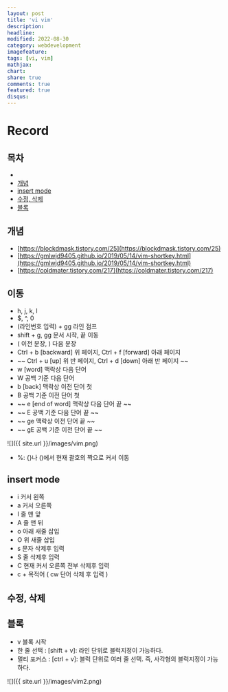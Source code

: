 ```yaml
---
layout: post
title: 'vi vim'
description:
headline:
modified: 2022-08-30
category: webdevelopment
imagefeature:
tags: [vi, vim]
mathjax:
chart:
share: true
comments: true
featured: true
disqus:
---
```


# Record

## 목차

-   [](#)
-   [개념](#개념)
-   [insert mode](#insert-mode)
-   [수정, 삭제](#수정,-삭제)
-   [블록](#블록)

## 개념

-   [https://blockdmask.tistory.com/25](https://blockdmask.tistory.com/25)
-   [https://gmlwjd9405.github.io/2019/05/14/vim-shortkey.html](https://gmlwjd9405.github.io/2019/05/14/vim-shortkey.html)
-   [https://coldmater.tistory.com/217](https://coldmater.tistory.com/217)

## 이동

-   h, j, k, l
-   $, ^, 0
-   (라인번호 입력) + gg 라인 점프
-   shift + g, gg 문서 시작, 끝 이동
-   ( 이전 문장, ) 다음 문장
-   Ctrl + b [backward] 위 페이지, Ctrl + f [forward] 아래 페이지
-   ~~ Ctrl + u [up] 위 반 페이지, Ctrl + d [down] 아래 반 페이지 ~~
-   w [word] 맥락상 다음 단어
-   W 공백 기준 다음 단어
-   b [back] 맥락상 이전 단어 첫
-   B 공백 기준 이전 단어 첫
-   ~~ e [end of word] 맥락상 다음 단어 끝 ~~
-   ~~ E 공백 기준 다음 단어 끝 ~~
-   ~~ ge 맥락상 이전 단어 끝 ~~
-   ~~ gE 공백 기준 이전 단어 끝 ~~

![]({{ site.url }}/images/vim.png)

-   %: {}나 ()에서 현재 괄호의 짝으로 커서 이동

## insert mode

-   i 커서 왼쪽
-   a 커서 오른쪽
-   I 줄 맨 앞
-   A 줄 맨 뒤
-   o 아래 새줄 삽입
-   O 위 새줄 삽입
-   s 문자 삭제후 입력
-   S 줄 삭제후 입력
-   C 현재 커서 오른쪽 전부 삭제후 입력
-   c + 목적어 ( cw 단어 삭제 후 입력 )

## 수정, 삭제

## 블록

-   v 블록 시작
-   한 줄 선택 : [shift + v]: 라인 단위로 블럭지정이 가능하다.
-   멀티 포커스 : [ctrl + v]: 블럭 단위로 여러 줄 선택. 즉, 사각형의 블럭지정이 가능하다.

![]({{ site.url }}/images/vim2.png)

